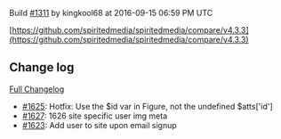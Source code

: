 Build [#1311](https://circleci.com/gh/spiritedmedia/spiritedmedia/1311) by kingkool68 at 2016-09-15 06:59 PM UTC

[https://github.com/spiritedmedia/spiritedmedia/compare/v4.3.3](https://github.com/spiritedmedia/spiritedmedia/compare/v4.3.3)
## Change log
[Full Changelog](https://github.com/spiritedmedia/spiritedmedia/compare/v4.3.2...v4.3.3)

 - [#1625](https://github.com/spiritedmedia/spiritedmedia/pull/1625): Hotfix: Use the $id var in Figure, not the undefined $atts['id']
 - [#1627](https://github.com/spiritedmedia/spiritedmedia/pull/1627): 1626 site specific user img meta
 - [#1623](https://github.com/spiritedmedia/spiritedmedia/pull/1623): Add user to site upon email signup
